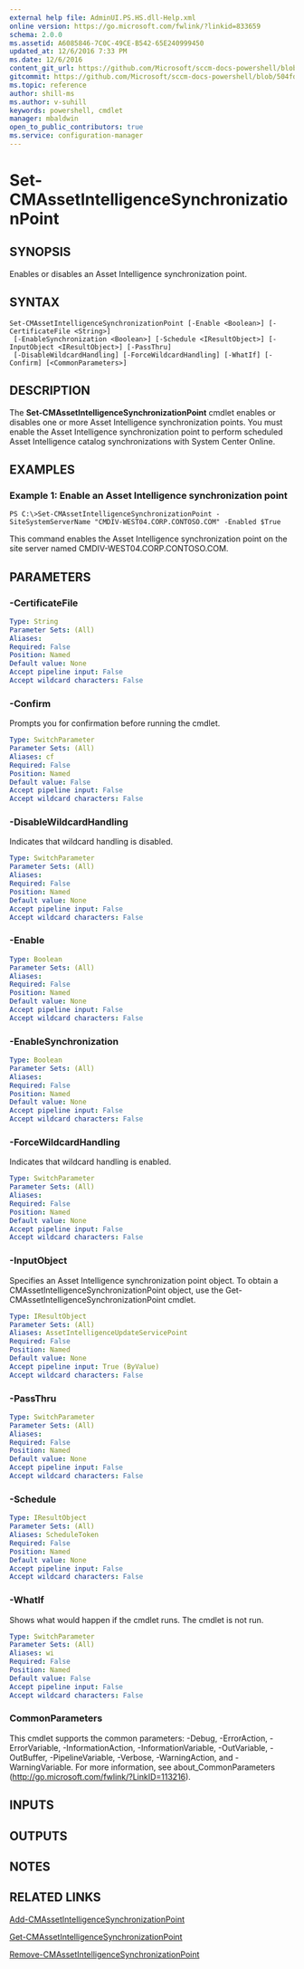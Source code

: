 ```yaml
---
external help file: AdminUI.PS.HS.dll-Help.xml
online version: https://go.microsoft.com/fwlink/?linkid=833659
schema: 2.0.0
ms.assetid: A6085846-7C0C-49CE-B542-65E240999450
updated_at: 12/6/2016 7:33 PM
ms.date: 12/6/2016
content_git_url: https://github.com/Microsoft/sccm-docs-powershell/blob/master/sccm-cmdlets/ConfigurationManager/vlatest/Set-CMAssetIntelligenceSynchronizationPoint.md
gitcommit: https://github.com/Microsoft/sccm-docs-powershell/blob/504fd5ae0c4dcc14877d18b3f201f0c5172688ce/sccm-cmdlets/ConfigurationManager/vlatest/Set-CMAssetIntelligenceSynchronizationPoint.md
ms.topic: reference
author: shill-ms
ms.author: v-suhill
keywords: powershell, cmdlet
manager: mbaldwin
open_to_public_contributors: true
ms.service: configuration-manager
---
```


# Set-CMAssetIntelligenceSynchronizationPoint

## SYNOPSIS
Enables or disables an Asset Intelligence synchronization point.

## SYNTAX

```
Set-CMAssetIntelligenceSynchronizationPoint [-Enable <Boolean>] [-CertificateFile <String>]
 [-EnableSynchronization <Boolean>] [-Schedule <IResultObject>] [-InputObject <IResultObject>] [-PassThru]
 [-DisableWildcardHandling] [-ForceWildcardHandling] [-WhatIf] [-Confirm] [<CommonParameters>]
```

## DESCRIPTION
The **Set-CMAssetIntelligenceSynchronizationPoint** cmdlet enables or disables one or more Asset Intelligence synchronization points.
You must enable the Asset Intelligence synchronization point to perform scheduled Asset Intelligence catalog synchronizations with System Center Online.

## EXAMPLES

### Example 1: Enable an Asset Intelligence synchronization point
```
PS C:\>Set-CMAssetIntelligenceSynchronizationPoint -SiteSystemServerName "CMDIV-WEST04.CORP.CONTOSO.COM" -Enabled $True
```

This command enables the Asset Intelligence synchronization point on the site server named CMDIV-WEST04.CORP.CONTOSO.COM.

## PARAMETERS

### -CertificateFile


```yaml
Type: String
Parameter Sets: (All)
Aliases: 
Required: False
Position: Named
Default value: None
Accept pipeline input: False
Accept wildcard characters: False
```

### -Confirm
Prompts you for confirmation before running the cmdlet.

```yaml
Type: SwitchParameter
Parameter Sets: (All)
Aliases: cf
Required: False
Position: Named
Default value: False
Accept pipeline input: False
Accept wildcard characters: False
```

### -DisableWildcardHandling
Indicates that wildcard handling is disabled.

```yaml
Type: SwitchParameter
Parameter Sets: (All)
Aliases: 
Required: False
Position: Named
Default value: None
Accept pipeline input: False
Accept wildcard characters: False
```

### -Enable


```yaml
Type: Boolean
Parameter Sets: (All)
Aliases: 
Required: False
Position: Named
Default value: None
Accept pipeline input: False
Accept wildcard characters: False
```

### -EnableSynchronization


```yaml
Type: Boolean
Parameter Sets: (All)
Aliases: 
Required: False
Position: Named
Default value: None
Accept pipeline input: False
Accept wildcard characters: False
```

### -ForceWildcardHandling
Indicates that wildcard handling is enabled.

```yaml
Type: SwitchParameter
Parameter Sets: (All)
Aliases: 
Required: False
Position: Named
Default value: None
Accept pipeline input: False
Accept wildcard characters: False
```

### -InputObject
Specifies an Asset Intelligence synchronization point object.
To obtain a CMAssetIntelligenceSynchronizationPoint object, use the Get-CMAssetIntelligenceSynchronizationPoint cmdlet.

```yaml
Type: IResultObject
Parameter Sets: (All)
Aliases: AssetIntelligenceUpdateServicePoint
Required: False
Position: Named
Default value: None
Accept pipeline input: True (ByValue)
Accept wildcard characters: False
```

### -PassThru


```yaml
Type: SwitchParameter
Parameter Sets: (All)
Aliases: 
Required: False
Position: Named
Default value: None
Accept pipeline input: False
Accept wildcard characters: False
```

### -Schedule


```yaml
Type: IResultObject
Parameter Sets: (All)
Aliases: ScheduleToken
Required: False
Position: Named
Default value: None
Accept pipeline input: False
Accept wildcard characters: False
```

### -WhatIf
Shows what would happen if the cmdlet runs.
The cmdlet is not run.

```yaml
Type: SwitchParameter
Parameter Sets: (All)
Aliases: wi
Required: False
Position: Named
Default value: False
Accept pipeline input: False
Accept wildcard characters: False
```

### CommonParameters
This cmdlet supports the common parameters: -Debug, -ErrorAction, -ErrorVariable, -InformationAction, -InformationVariable, -OutVariable, -OutBuffer, -PipelineVariable, -Verbose, -WarningAction, and -WarningVariable. For more information, see about_CommonParameters (http://go.microsoft.com/fwlink/?LinkID=113216).

## INPUTS

## OUTPUTS

## NOTES

## RELATED LINKS

[Add-CMAssetIntelligenceSynchronizationPoint](xref:ConfigurationManager/vlatest/Add-CMAssetIntelligenceSynchronizationPoint.md)

[Get-CMAssetIntelligenceSynchronizationPoint](xref:ConfigurationManager/vlatest/Get-CMAssetIntelligenceSynchronizationPoint.md)

[Remove-CMAssetIntelligenceSynchronizationPoint](xref:ConfigurationManager/vlatest/Remove-CMAssetIntelligenceSynchronizationPoint.md)


